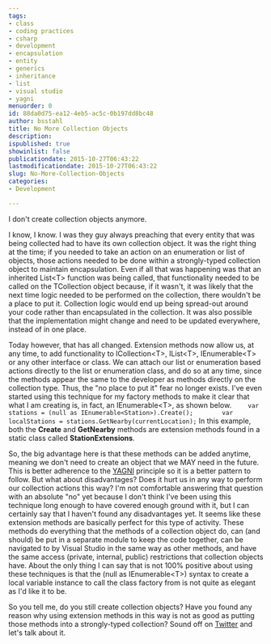 ```yaml
---
tags:
- class
- coding practices
- csharp
- development
- encapsulation
- entity
- generics
- inheritance
- list
- visual studio
- yagni
menuorder: 0
id: 88da0d75-ea12-4eb5-ac5c-0b197dd8bc48
author: bsstahl
title: No More Collection Objects
description: 
ispublished: true
showinlist: false
publicationdate: 2015-10-27T06:43:22
lastmodificationdate: 2015-10-27T06:43:22
slug: No-More-Collection-Objects
categories:
- Development

---
```


I don't create collection objects anymore.

I know, I know. I was they guy always preaching that every entity that was being collected had to have its own collection object. It was the right thing at the time; if you needed to take an action on an enumeration or list of objects, those actions needed to be done within a strongly-typed collection object to maintain encapsulation. Even if all that was happening was that an inherited List&lt;T&gt; function was being called, that functionality needed to be called on the TCollection object because, if it wasn't, it was likely that the next time logic needed to be performed on the collection, there wouldn't be a place to put it. Collection logic would end up being spread-out around your code rather than encapsulated in the collection. It was also possible that the implementation might change and need to be updated everywhere, instead of in one place.

Today however, that has all changed. Extension methods now allow us, at any time, to add functionality to ICollection&lt;T&gt;, IList&lt;T&gt;, IEnumerable&lt;T&gt; or any other interface or class. We can attach our list or enumeration based actions directly to the list or enumeration class, and do so at any time, since the methods appear the same to the developer as methods directly on the collection type. Thus, the "no place to put it" fear no longer exists. I've even started using this technique for my factory methods to make it clear that what I am creating is, in fact, an IEnumerable&lt;T&gt;, as shown below.
 `    var stations = (null as IEnumerable<Station>).Create();        var localStations = stations.GetNearby(currentLocation);`
In this example, both the **Create** and **GetNearby** methods are extension methods found in a static class called **StationExtensions**.

So, the big advantage here is that these methods can be added anytime, meaning we don't need to create an object that we MAY need in the future. This is better adherence to the [YAGNI](http://www.cognitiveinheritance.com/?tag=/yagni) principle so it is a better pattern to follow. But what about disadvantages? Does it hurt us in any way to perform our collection actions this way? I'm not comfortable answering that question with an absolute "no" yet because I don't think I've been using this technique long enough to have covered enough ground with it, but I can certainly say that I haven't found any disadvantages yet. It seems like these extension methods are basically perfect for this type of activity. These methods do everything that the methods of a collection object do, can (and should) be put in a separate module to keep the code together, can be navigated to by Visual Studio in the same way as other methods, and have the same access (private, internal, public) restrictions that collection objects have. About the only thing I can say that is not 100% positive about using these techniques is that the (null as IEnumerable&lt;T&gt;) syntax to create a local variable instance to call the class factory from is not quite as elegant as I'd like it to be.

So you tell me, do you still create collection objects? Have you found any reason why using extension methods in this way is not as good as putting those methods into a strongly-typed collection? Sound off on [Twitter](https://twitter.com/bsstahl) and let's talk about it.


